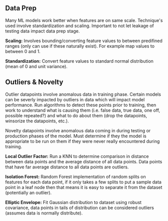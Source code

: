 
## Data Prep
Many ML models work better when features are on same scale. Technique's used involve standardization and scaling. Important to not let leakage of testing data impact data prep stage.

**Scaling:** Involves bounding/converting feature values to between predifined ranges (only can use if these naturally exist). For example map values to between 0 and 1.

**Standardization:** Convert feature values to standard normal distribution (mean of 0 and unit variance).

## Outliers & Novelty

Outlier datapoints involve anomalous data in training phase. Certain models can be severly impacted by outliers in data which will impact model performance. Run algorithms to detect these points prior to training, then work to understand what is causing them (i.e. false data, true data, one off, possible repeated?) and what to do about them (drop the datapoints, winsorize the datapoints, etc.).

Novelty datapoints involve anomalous data coming in during testing or production phases of the model. Must determine if they the model is appropriate to be run on them if they were never really encountered during training.

**Local Outlier Factor:** Run a KNN to determine comparison in distance between data points and the average distance of all data points. Data points that have far average distance to all data points are outliers.

**Isolation Forest:** Random Forest implementation of random splits on features for each data point, if it only takes a few splits to put a sample data point in a leaf node then that means it is easy to separate it from the dataset (potentially an outlier).

**Elliptic Envelope:** Fit Gaussian distribution to dataset using robust covariance, data points in tails of distribution can be considered outliers (assumes data is normally distribute).






